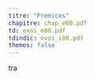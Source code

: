 ```yaml
---
titre: "Prémices"
chapitre: chap_e00.pdf
td: exos_e00.pdf
tdindic: exos_i00.pdf
themes: false
---
```


tra
